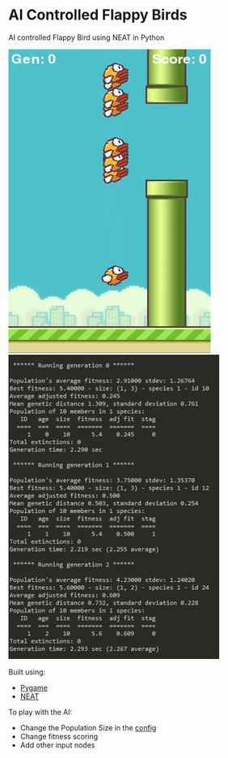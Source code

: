 # AI Controlled Flappy Birds
AI controlled Flappy Bird using NEAT in Python

<img src="github/bird.png" width = "400" height = "600"> <img src="github/stats.PNG" height = "600">

Built using:
- [Pygame](https://www.pygame.org/docs/)
- [NEAT](https://neat-python.readthedocs.io/en/latest/)

To play with the AI:
- Change the Population Size in the [config](https://github.com/UVE-R/Flappy-Bird-AI/blob/main/config-feedforward.txt)
- Change fitness scoring
- Add other input nodes

